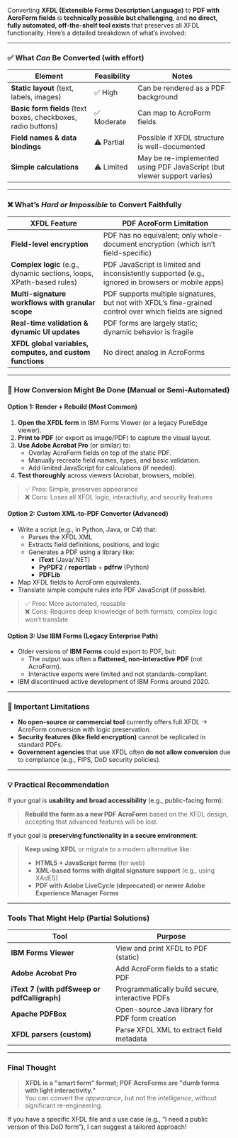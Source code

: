 Converting **XFDL (Extensible Forms Description Language)** to **PDF with AcroForm fields** is **technically possible but challenging**, and **no direct, fully automated, off-the-shelf tool exists** that preserves all XFDL functionality. Here’s a detailed breakdown of what’s involved:

---

### ✅ **What *Can* Be Converted (with effort)**
| Element | Feasibility | Notes |
|--------|------------|-------|
| **Static layout** (text, labels, images) | ✅ High | Can be rendered as a PDF background |
| **Basic form fields** (text boxes, checkboxes, radio buttons) | ✅ Moderate | Can map to AcroForm fields |
| **Field names & data bindings** | ⚠️ Partial | Possible if XFDL structure is well-documented |
| **Simple calculations** | ⚠️ Limited | May be re-implemented using PDF JavaScript (but viewer support varies) |

---

### ❌ **What’s *Hard or Impossible* to Convert Faithfully**
| XFDL Feature | PDF AcroForm Limitation |
|-------------|--------------------------|
| **Field-level encryption** | PDF has no equivalent; only whole-document encryption (which isn’t field-specific) |
| **Complex logic** (e.g., dynamic sections, loops, XPath-based rules) | PDF JavaScript is limited and inconsistently supported (e.g., ignored in browsers or mobile apps) |
| **Multi-signature workflows with granular scope** | PDF supports multiple signatures, but not with XFDL’s fine-grained control over which fields are signed |
| **Real-time validation & dynamic UI updates** | PDF forms are largely static; dynamic behavior is fragile |
| **XFDL global variables, computes, and custom functions** | No direct analog in AcroForms |

---

### 🔧 **How Conversion Might Be Done (Manual or Semi-Automated)**

#### Option 1: **Render + Rebuild (Most Common)**
1. **Open the XFDL form** in IBM Forms Viewer (or a legacy PureEdge viewer).
2. **Print to PDF** (or export as image/PDF) to capture the visual layout.
3. **Use Adobe Acrobat Pro** (or similar) to:
   - Overlay AcroForm fields on top of the static PDF.
   - Manually recreate field names, types, and basic validation.
   - Add limited JavaScript for calculations (if needed).
4. **Test thoroughly** across viewers (Acrobat, browsers, mobile).

> ✅ Pros: Simple, preserves appearance  
> ❌ Cons: Loses all XFDL logic, interactivity, and security features

#### Option 2: **Custom XML-to-PDF Converter (Advanced)**
- Write a script (e.g., in Python, Java, or C#) that:
  - Parses the XFDL XML
  - Extracts field definitions, positions, and logic
  - Generates a PDF using a library like:
    - **iText** (Java/.NET)
    - **PyPDF2** / **reportlab** + **pdfrw** (Python)
    - **PDFLib**
- Map XFDL fields to AcroForm equivalents.
- Translate simple compute rules into PDF JavaScript (if possible).

> ✅ Pros: More automated, reusable  
> ❌ Cons: Requires deep knowledge of both formats; complex logic won’t translate

#### Option 3: **Use IBM Forms (Legacy Enterprise Path)**
- Older versions of **IBM Forms** could export to PDF, but:
  - The output was often a **flattened, non-interactive PDF** (not AcroForm).
  - Interactive exports were limited and not standards-compliant.
- IBM discontinued active development of IBM Forms around 2020.

---

### 🛑 Important Limitations
- **No open-source or commercial tool** currently offers full XFDL → AcroForm conversion with logic preservation.
- **Security features (like field encryption)** cannot be replicated in standard PDFs.
- **Government agencies** that use XFDL often **do not allow conversion** due to compliance (e.g., FIPS, DoD security policies).

---

### 💡 Practical Recommendation
If your goal is **usability and broad accessibility** (e.g., public-facing form):
> **Rebuild the form as a new PDF AcroForm** based on the XFDL design, accepting that advanced features will be lost.

If your goal is **preserving functionality in a secure environment**:
> **Keep using XFDL** or migrate to a modern alternative like:
> - **HTML5 + JavaScript forms** (for web)
> - **XML-based forms with digital signature support** (e.g., using XAdES)
> - **PDF with Adobe LiveCycle (deprecated) or newer Adobe Experience Manager Forms**

---

### Tools That Might Help (Partial Solutions)
| Tool | Purpose |
|------|--------|
| **IBM Forms Viewer** | View and print XFDL to PDF (static) |
| **Adobe Acrobat Pro** | Add AcroForm fields to a static PDF |
| **iText 7 (with pdfSweep or pdfCalligraph)** | Programmatically build secure, interactive PDFs |
| **Apache PDFBox** | Open-source Java library for PDF form creation |
| **XFDL parsers (custom)** | Parse XFDL XML to extract field metadata |

---

### Final Thought
> **XFDL is a "smart form" format; PDF AcroForms are "dumb forms with light interactivity."**  
> You can convert the *appearance*, but not the *intelligence*, without significant re-engineering.

If you have a specific XFDL file and a use case (e.g., “I need a public version of this DoD form”), I can suggest a tailored approach!